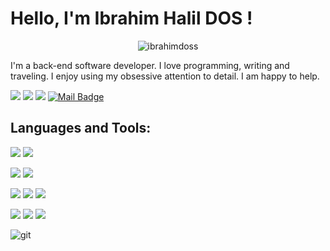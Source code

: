 # Hello, I'm Ibrahim Halil DOS ! 


<p align="center"> <img src="https://github-readme-stats.vercel.app/api?username=ibrahimdoss&show_icons=true&theme=gotham" alt="ibrahimdoss" />


I'm a back-end software developer. 
I love programming, writing and traveling. 
I enjoy using my obsessive attention to detail. 
I am happy to help.


[![](https://img.shields.io/badge/linkedin-%230077B5.svg?&style=for-the-badge&logo=linkedin&logoColor=white)](https://www.linkedin.com/in/ibrahim-dos/)
[![](https://img.shields.io/badge/medium-%2312100E.svg?&style=for-the-badge&logo=medium&logoColor=white)](https://medium.com/@ibrahimdos21)
[![](https://img.shields.io/badge/kaggle-%2312100E.svg?&style=for-the-badge&logo=kaggle&logoColor=white)](https://www.kaggle.com/encausse)
[![Mail Badge](https://img.shields.io/badge/ibrahimdos21@gmail.com-c14438?style=for-the-badge&logo=Gmail&logoColor=white&link=mailto:ibrahimdos21@gmail.com)](mailto:ibrahimdos21@gmail.com)

## Languages and Tools:
<img src="https://img.shields.io/badge/Java-CC2927?style=for-the-badge&logo=java&logoColor=white"></img>
<img src="https://img.shields.io/badge/Spring-239120?style=for-the-badge&logo=java&logoColor=white"></img>

<img src="https://img.shields.io/badge/Python-F7DF1E?style=for-the-badge&logo=html5&logoColor=white"></img>
<img src="https://img.shields.io/badge/C%23-E34F26?style=for-the-badge&logo=c-sharp&logoColor=white"></img>



<img src="https://img.shields.io/badge/Microsoft_SQL_Server-CC2927?style=for-the-badge&logo=microsoft-sql-server&logoColor=white"></img>
<img src="https://img.shields.io/badge/MySQL-CC2927?style=for-the-badge&logo=microsoft-sql-server&logoColor=white"></img>
<img src="https://img.shields.io/badge/PostgreSQl-CC2927?style=for-the-badge&logo=microsoft-sql-server&logoColor=white"></img>


<img src="https://img.shields.io/badge/HTML5-E34F26?style=for-the-badge&logo=html5&logoColor=white"></img>
<img src="https://img.shields.io/badge/CSS3-1572B6?style=for-the-badge&logo=css3&logoColor=white"></img>
<img src="https://img.shields.io/badge/Bootstrap-563D7C?style=for-the-badge&logo=bootstrap&logoColor=white"></img>

<img src="https://img.shields.io/badge/git-F05032.svg?style=for-the-badge&logo=git&logoColor=white" alt="git">
